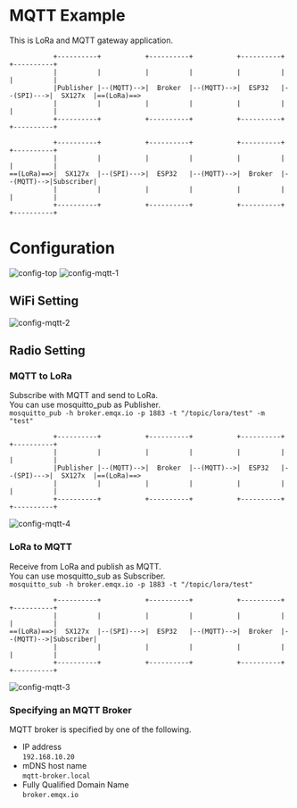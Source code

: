 # MQTT Example   
This is LoRa and MQTT gateway application.   
```
           +----------+           +----------+           +----------+           +----------+
           |          |           |          |           |          |           |          |
           |Publisher |--(MQTT)-->|  Broker  |--(MQTT)-->|  ESP32   |--(SPI)--->|  SX127x  |==(LoRa)==>
           |          |           |          |           |          |           |          |
           +----------+           +----------+           +----------+           +----------+

           +----------+           +----------+           +----------+           +----------+
           |          |           |          |           |          |           |          |
==(LoRa)==>|  SX127x  |--(SPI)--->|  ESP32   |--(MQTT)-->|  Broker  |--(MQTT)-->|Subscriber|
           |          |           |          |           |          |           |          |
           +----------+           +----------+           +----------+           +----------+
```


# Configuration   
![config-top](https://user-images.githubusercontent.com/6020549/152316024-73f1aab9-fb2a-4729-8683-fbcdae3dcc71.jpg)
![config-mqtt-1](https://github.com/nopnop2002/esp-idf-sx127x/assets/6020549/0de324fa-6e1b-4721-b56b-0a7e1483a36d)

## WiFi Setting
![config-mqtt-2](https://github.com/nopnop2002/esp-idf-sx127x/assets/6020549/22c3bdb0-8ac3-4ddf-9e79-1e77fc4855d5)

## Radio Setting


### MQTT to LoRa   
 Subscribe with MQTT and send to LoRa.   
 You can use mosquitto_pub as Publisher.   
 ```mosquitto_pub -h broker.emqx.io -p 1883 -t "/topic/lora/test" -m "test"```

```
           +----------+           +----------+           +----------+           +----------+
           |          |           |          |           |          |           |          |
           |Publisher |--(MQTT)-->|  Broker  |--(MQTT)-->|  ESP32   |--(SPI)--->|  SX127x  |==(LoRa)==>
           |          |           |          |           |          |           |          |
           +----------+           +----------+           +----------+           +----------+
```

![config-mqtt-4](https://github.com/nopnop2002/esp-idf-sx127x/assets/6020549/3f2ce0d2-6240-4437-a01c-6cbf75503942)

### LoRa to MQTT   
 Receive from LoRa and publish as MQTT.   
 You can use mosquitto_sub as Subscriber.   
 ```mosquitto_sub -h broker.emqx.io -p 1883 -t "/topic/lora/test"```

```
           +----------+           +----------+           +----------+           +----------+
           |          |           |          |           |          |           |          |
==(LoRa)==>|  SX127x  |--(SPI)--->|  ESP32   |--(MQTT)-->|  Broker  |--(MQTT)-->|Subscriber|
           |          |           |          |           |          |           |          |
           +----------+           +----------+           +----------+           +----------+
```

![config-mqtt-3](https://github.com/nopnop2002/esp-idf-sx127x/assets/6020549/cfd1f9f6-8a62-4457-b749-11d60e0d5ab9)


### Specifying an MQTT Broker   
MQTT broker is specified by one of the following.
- IP address   
 ```192.168.10.20```   
- mDNS host name   
 ```mqtt-broker.local```   
- Fully Qualified Domain Name   
 ```broker.emqx.io```


